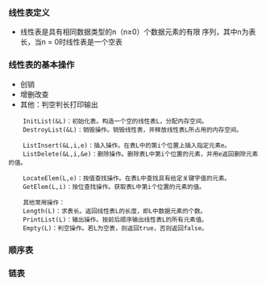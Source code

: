 

### 线性表定义
* 线性表是具有相同数据类型的n（n≥0）个数据元素的有限 序列，其中n为表长，当n = 0时线性表是一个空表

### 线性表的基本操作
* 创销
* 增删改查
* 其他：判空判长打印输出


```
    InitList(&L)：初始化表。构造一个空的线性表L，分配内存空间。
    DestroyList(&L)：销毁操作。销毁线性表，并释放线性表L所占用的内存空间。

    ListInsert(&L,i,e)：插入操作。在表L中的第i个位置上插入指定元素e。
    ListDelete(&L,i,&e)：删除操作。删除表L中第i个位置的元素，并用e返回删除元素的值。

    LocateElem(L,e)：按值查找操作。在表L中查找具有给定关键字值的元素。
    GetElem(L,i)：按位查找操作。获取表L中第i个位置的元素的值。

    其他常用操作：
    Length(L)：求表长。返回线性表L的长度，即L中数据元素的个数。
    PrintList(L)：输出操作。按前后顺序输出线性表L的所有元素值。
    Empty(L)：判空操作。若L为空表，则返回true，否则返回false。

```

### 顺序表


### 链表

